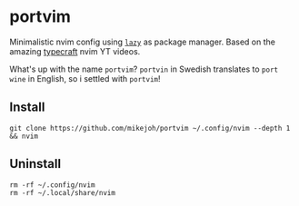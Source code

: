 # portvim

Minimalistic nvim config using [`lazy`](https://github.com/folke/lazy.nvim) as package manager. Based on the amazing [typecraft](https://www.youtube.com/@typecraft_dev) nvim YT videos.

What's up with the name `portvim`? `portvin` in Swedish translates to `port wine` in English, so i settled with `portvim`!

## Install

```
git clone https://github.com/mikejoh/portvim ~/.config/nvim --depth 1 && nvim
```

## Uninstall
```
rm -rf ~/.config/nvim
rm -rf ~/.local/share/nvim
```
